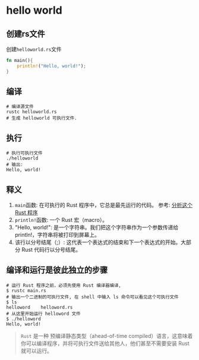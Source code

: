 # hello world

## 创建rs文件

创建`helloworld.rs`文件

```rust
fn main(){
    println!("Hello, world!");
}
```

## 编译

```shell
# 编译源文件
rustc helloworld.rs
# 生成 helloworld 可执行文件.
```

## 执行

```shell
# 执行可执行文件
./helloworld
# 输出:
Hello, world!
```

## 释义

1. `main`函数: 在可执行的 Rust 程序中，它总是最先运行的代码。 参考: [分析这个 Rust 程序](https://kaisery.github.io/trpl-zh-cn/ch01-02-hello-world.html#%E5%88%86%E6%9E%90%E8%BF%99%E4%B8%AA-rust-%E7%A8%8B%E5%BA%8F)
2. `println!`函数: 一个 Rust 宏（macro）。
3. "Hello, world!": 是一个字符串。我们把这个字符串作为一个参数传递给 println!，字符串将被打印到屏幕上。
4. 该行以分号结尾（;）: 这代表一个表达式的结束和下一个表达式的开始。大部分 Rust 代码行以分号结尾。

## 编译和运行是彼此独立的步骤

```shell
# 运行 Rust 程序之前，必须先使用 Rust 编译器编译,
$ rustc main.rs  
# 输出一个二进制的可执行文件, 在 shell 中输入 ls 命令可以看见这个可执行文件
$ ls
helloword    helloword.rs
# 从这里开始运行 helloword 文件
$ ./helloword 
Hello, world!
```

> `Rust` 是一种 预编译静态类型（ahead-of-time compiled）语言，这意味着你可以编译程序，并将可执行文件送给其他人，他们甚至不需要安装 Rust 就可以运行。
